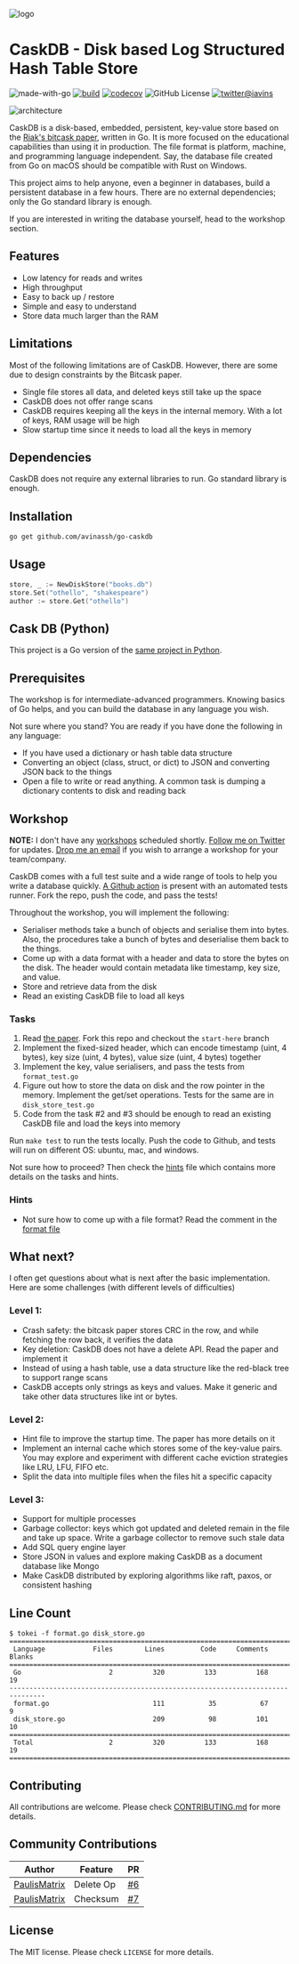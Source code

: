 ![logo](https://github.com/avinassh/py-caskdb/raw/master/assets/logo.svg)
# CaskDB - Disk based Log Structured Hash Table Store

![made-with-go](https://img.shields.io/badge/Made%20with-Go-1f425f.svg)
[![build](https://github.com/avinassh/py-caskdb/actions/workflows/build.yml/badge.svg)](https://github.com/avinassh/go-caskdb/actions/workflows/build.yml)
[![codecov](https://codecov.io/gh/avinassh/py-caskdb/branch/master/graph/badge.svg?token=9SA8Q4L7AZ)](https://codecov.io/gh/avinassh/py-caskdb)
![GitHub License](https://img.shields.io/github/license/avinassh/go-caskdb)
[![twitter@iavins](https://img.shields.io/twitter/follow/iavins?style=social)](https://twitter.com/iavins)

![architecture](https://user-images.githubusercontent.com/640792/167299554-0fc44510-d500-4347-b680-258e224646fa.png)

CaskDB is a  disk-based, embedded, persistent, key-value store based on the [Riak's bitcask paper](https://riak.com/assets/bitcask-intro.pdf), written in Go. It is more focused on the educational capabilities than using it in production. The file format is platform, machine, and programming language independent. Say, the database file created from Go on macOS should be compatible with Rust on Windows.

This project aims to help anyone, even a beginner in databases, build a persistent database in a few hours. There are no external dependencies; only the Go standard library is enough.

If you are interested in writing the database yourself, head to the workshop section.

## Features
- Low latency for reads and writes
- High throughput
- Easy to back up / restore
- Simple and easy to understand
- Store data much larger than the RAM

## Limitations
Most of the following limitations are of CaskDB. However, there are some due to design constraints by the Bitcask paper.

- Single file stores all data, and deleted keys still take up the space
- CaskDB does not offer range scans
- CaskDB requires keeping all the keys in the internal memory. With a lot of keys, RAM usage will be high
- Slow startup time since it needs to load all the keys in memory

## Dependencies
CaskDB does not require any external libraries to run. Go standard library is enough.

## Installation
```shell
go get github.com/avinassh/go-caskdb
```

## Usage

```go
store, _ := NewDiskStore("books.db")
store.Set("othello", "shakespeare")
author := store.Get("othello")
```

## Cask DB (Python)
This project is a Go version of the [same project in Python](https://github.com/avinassh/py-caskdb). 

## Prerequisites
The workshop is for intermediate-advanced programmers. Knowing basics of Go helps, and you can build the database in any language you wish.

Not sure where you stand? You are ready if you have done the following in any language:
- If you have used a dictionary or hash table data structure
- Converting an object (class, struct, or dict) to JSON and converting JSON back to the things
- Open a file to write or read anything. A common task is dumping a dictionary contents to disk and reading back

## Workshop
**NOTE:** I don't have any [workshops](workshop.md) scheduled shortly. [Follow me on Twitter](https://twitter.com/iavins/) for updates. [Drop me an email](http://scr.im/avii) if you wish to arrange a workshop for your team/company.

CaskDB comes with a full test suite and a wide range of tools to help you write a database quickly. [A Github action](https://github.com/avinassh/go-caskdb/blob/master/.github/workflows/build.yml) is present with an automated tests runner. Fork the repo, push the code, and pass the tests!

Throughout the workshop, you will implement the following:
- Serialiser methods take a bunch of objects and serialise them into bytes. Also, the procedures take a bunch of bytes and deserialise them back to the things.
- Come up with a data format with a header and data to store the bytes on the disk. The header would contain metadata like timestamp, key size, and value.
- Store and retrieve data from the disk
- Read an existing CaskDB file to load all keys

### Tasks
1. Read [the paper](https://riak.com/assets/bitcask-intro.pdf). Fork this repo and checkout the `start-here` branch
2. Implement the fixed-sized header, which can encode timestamp (uint, 4 bytes), key size (uint, 4 bytes), value size (uint, 4 bytes) together
3. Implement the key, value serialisers, and pass the tests from `format_test.go`
4. Figure out how to store the data on disk and the row pointer in the memory. Implement the get/set operations. Tests for the same are in `disk_store_test.go`
5. Code from the task #2 and #3 should be enough to read an existing CaskDB file and load the keys into memory

Run `make test` to run the tests locally. Push the code to Github, and tests will run on different OS: ubuntu, mac, and windows.

Not sure how to proceed? Then check the [hints](hints.md) file which contains more details on the tasks and hints.

### Hints
- Not sure how to come up with a file format? Read the comment in the [format file](format.go)

## What next?
I often get questions about what is next after the basic implementation. Here are some challenges (with different levels of difficulties)

### Level 1:
- Crash safety: the bitcask paper stores CRC in the row, and while fetching the row back, it verifies the data
- Key deletion: CaskDB does not have a delete API. Read the paper and implement it
- Instead of using a hash table, use a data structure like the red-black tree to support range scans
- CaskDB accepts only strings as keys and values. Make it generic and take other data structures like int or bytes.

### Level 2:
- Hint file to improve the startup time. The paper has more details on it
- Implement an internal cache which stores some of the key-value pairs. You may explore and experiment with different cache eviction strategies like LRU, LFU, FIFO etc.
- Split the data into multiple files when the files hit a specific capacity

### Level 3:
- Support for multiple processes
- Garbage collector: keys which got updated and deleted remain in the file and take up space. Write a garbage collector to remove such stale data
- Add SQL query engine layer
- Store JSON in values and explore making CaskDB as a document database like Mongo
- Make CaskDB distributed by exploring algorithms like raft, paxos, or consistent hashing

## Line Count

```shell
$ tokei -f format.go disk_store.go
===============================================================================
 Language            Files        Lines         Code     Comments       Blanks
===============================================================================
 Go                      2          320          133          168           19
-------------------------------------------------------------------------------
 format.go                          111           35           67            9
 disk_store.go                      209           98          101           10
===============================================================================
 Total                   2          320          133          168           19
===============================================================================
```

## Contributing
All contributions are welcome. Please check [CONTRIBUTING.md](CONTRIBUTING.md) for more details.

## Community Contributions

| Author                                          | Feature   | PR                                                 |
|-------------------------------------------------|-----------|----------------------------------------------------|
| [PaulisMatrix](https://github.com/PaulisMatrix) | Delete Op | [#6](https://github.com/avinassh/go-caskdb/pull/6) |
| [PaulisMatrix](https://github.com/PaulisMatrix) | Checksum  | [#7](https://github.com/avinassh/go-caskdb/pull/7) |

## License
The MIT license. Please check `LICENSE` for more details.
